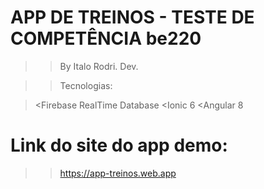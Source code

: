 # APP DE TREINOS - TESTE DE COMPETÊNCIA be220

>> By Italo Rodri. Dev.

>> Tecnologias:

><Firebase RealTime Database
><Ionic 6
><Angular 8

# Link do site do app demo:
>> https://app-treinos.web.app